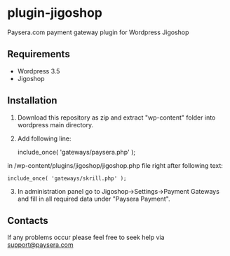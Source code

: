 plugin-jigoshop
===============

Paysera.com payment gateway plugin for Wordpress Jigoshop

Requirements
------------

- Wordpress 3.5
- Jigoshop

Installation
------------

1. Download this repository as zip and extract "wp-content" folder into wordpress main directory.
2. Add following line:

   include_once( 'gateways/paysera.php' );

in /wp-content/plugins/jigoshop/jigoshop.php file right after following text:

    include_once( 'gateways/skrill.php' );

3. In administration panel go to Jigoshop->Settings->Payment Gateways and fill in
   all required data under "Paysera Payment".

Contacts
--------

If any problems occur please feel free to seek help via support@paysera.com